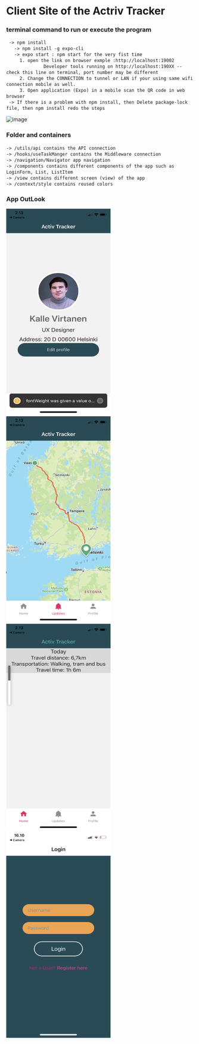 ﻿# Client Site of the Actriv Tracker
 ### terminal command to run or execute the program
     -> npm install
       -> npm install -g expo-cli
       -> expo start : npm start for the very fist time 
         1. open the link on browser exmple :http://localhost:19002 
                  Developer tools running on http://localhost:190XX -- check this line on terminal, port number may be different
         2. Change the CONNECTION to tunnel or LAN if your using same wifi connection mobile as well. 
         3. Open application (Expo) in a mobile scan the QR code in web browser
     -> If there is a problem with npm install, then Delete package-lock file, then npm install redo the steps
  ![image](https://user-images.githubusercontent.com/56063292/162615788-e03bc8d1-76bd-423b-bd35-5932a8d7da61.png)
### Folder and containers
    -> /utils/api contains the API connection
    -> /hooks/useTaskManger contains the Middleware connection
    -> /navigation/Navigator app navigation
    -> /components contains different components of the app such as LoginForm, List, ListItem
    -> /view contains different screen (view) of the app
    -> /context/style contains reused colors
### App OutLook
<img src="https://github.com/Linga321/hackathon/blob/main/client/assets/Image%20from%20iOS%20(1).png" width="280" height="553">
<img src="https://github.com/Linga321/hackathon/blob/main/client/assets/Image%20from%20iOS.png" width="280" height="553" padding="20">
<img src="https://github.com/Linga321/hackathon/blob/main/client/assets/Image%20from%20iOS%20(2).png" width="280" height="553" padding="20">
<img src="https://github.com/Linga321/hackathon/blob/main/client/assets/Image%20from%20iOS%20(3).png" width="280" height="553" padding="20">


